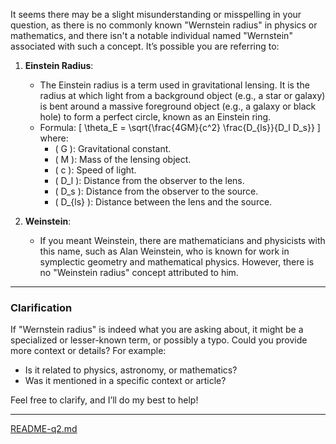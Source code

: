 It seems there may be a slight misunderstanding or misspelling in your question, as there is no commonly known "Wernstein radius" in physics or mathematics, and there isn't a notable individual named "Wernstein" associated with such a concept. It’s possible you are referring to:

1. **Einstein Radius**:
   - The Einstein radius is a term used in gravitational lensing. It is the radius at which light from a background object (e.g., a star or galaxy) is bent around a massive foreground object (e.g., a galaxy or black hole) to form a perfect circle, known as an Einstein ring.
   - Formula:
     \[
     \theta_E = \sqrt{\frac{4GM}{c^2} \frac{D_{ls}}{D_l D_s}}
     \]
     where:
     - \( G \): Gravitational constant.
     - \( M \): Mass of the lensing object.
     - \( c \): Speed of light.
     - \( D_l \): Distance from the observer to the lens.
     - \( D_s \): Distance from the observer to the source.
     - \( D_{ls} \): Distance between the lens and the source.

2. **Weinstein**:
   - If you meant Weinstein, there are mathematicians and physicists with this name, such as Alan Weinstein, who is known for work in symplectic geometry and mathematical physics. However, there is no "Weinstein radius" concept attributed to him.

---

### **Clarification**
If "Wernstein radius" is indeed what you are asking about, it might be a specialized or lesser-known term, or possibly a typo. Could you provide more context or details? For example:
- Is it related to physics, astronomy, or mathematics?
- Was it mentioned in a specific context or article?

Feel free to clarify, and I’ll do my best to help!


---

[README-q2.md](https://t2m.io/ppFb3eN)
